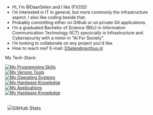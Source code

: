 - Hi, I’m @DaanSelen and I like (F)OSS!
- I’m interested in IT in general, but more commonly the infrastructure aspect. I also like coding beside that.
- Probably committing either on Github or on private Git applications.
- I’m a graduated Bachelor of Science (BSc) in Information Communication Technology (ICT) specicially in Infrastructure and Cybersecurity with a minor in "AI For Society".
- I’m looking to collaborate on any project you'd like.
- How to reach me?
E-mail: DSelen@nerthus.nl

My Tech-Stack:<br>

[![My Programming Skills](https://skillicons.dev/icons?i=ansible,bash,go,md,powershell,python)](https://skillicons.dev)<br>
[![My Version Tools](https://skillicons.dev/icons?i=git,github,githubactions,vscode)](https://skillicons.dev)<br>
[![My Operating Systems](https://skillicons.dev/icons?i=linux,debian,kali,mint,ubuntu,windows)](https://skillicons.dev)<br>
[![My Hardware Knowledge](https://skillicons.dev/icons?i=arduino,raspberrypi)](https://skillicons.dev)<br>
[![My Applications](https://skillicons.dev/icons?i=docker,kubernetes,mysql,nginx,postgres,postman,sqlite,vim,wordpress)](https://skillicons.dev)<br>
[![My Hardware Knowledge](https://skillicons.dev/icons?i=cloudflare,discord)](https://skillicons.dev)<br>



<table align="left" border="0" cellpadding="0" cellspacing="0">
  <thead>
    <tr>
      <td>
        <img
          src="https://github-readme-stats.vercel.app/api?username=DaanSelen&show_icons=true&locale=en&theme=tokyonight&count_private=false"
          alt="GitHub Stats"
        />
      </td>
    </tr>
  </thead>
</table>
